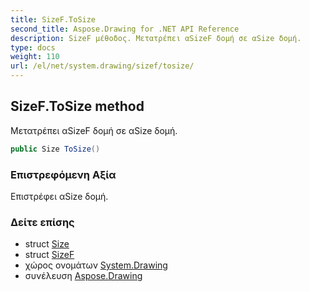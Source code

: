 ```yaml
---
title: SizeF.ToSize
second_title: Aspose.Drawing for .NET API Reference
description: SizeF μέθοδος. Μετατρέπει αSizeF δομή σε αSize δομή.
type: docs
weight: 110
url: /el/net/system.drawing/sizef/tosize/
---
```

## SizeF.ToSize method

Μετατρέπει αSizeF δομή σε αSize δομή.

```csharp
public Size ToSize()
```

### Επιστρεφόμενη Αξία

Επιστρέφει αSize δομή.

### Δείτε επίσης

* struct [Size](../../size/)
* struct [SizeF](../)
* χώρος ονομάτων [System.Drawing](../../sizef/)
* συνέλευση [Aspose.Drawing](../../../)


